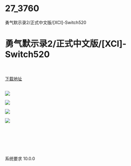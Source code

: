 # 27_3760
勇气默示录2/正式中文版/[XCI]-Switch520
# 勇气默示录2/正式中文版/[XCI]-Switch520
 <br/></br>
[下载地址](https://www.switch520.cc/article/3760 "下载地址")
<br/></br>

<p><img src="https://www.switch520.cc/muke_img/upload_art_editor_20210225-1_54b7bcf69d272221665228a657925783.jpg"></p>
<p><img src="https://www.switch520.cc/muke_img/upload_art_editor_20210225-1_ed786a9158d0b877877a8bfc028f0844.jpg"></p>
<p><img src="https://www.switch520.cc/muke_img/upload_art_editor_20210225-1_e0147e90a40ed752e5ab1c857683ba62.jpg"></p>
<p><img src="https://www.switch520.cc/muke_img/upload_art_editor_20210225-1_0afa25820ad50e8e174e1e70b76a482f.jpg"></p>
<p>&nbsp;</p>
<p>&nbsp;</p>
<p>&nbsp;</p>
<p>系统要求 10.0.0</p>

